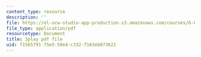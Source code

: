 ```yaml
---
content_type: resource
description: ''
file: https://ol-ocw-studio-app-production.s3.amazonaws.com/courses/6-034-artificial-intelligence-fall-2010/f156579175e550e4c332f163eb073621_J-ocRQCjcwE.pdf
file_type: application/pdf
resourcetype: Document
title: 3play pdf file
uid: f1565791-75e5-50e4-c332-f163eb073621
---
```


